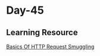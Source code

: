# Day-45

## Learning Resource

[Basics Of HTTP Request Smuggling](https://securityboat.in/basics-of-http-request-smuggling/)
